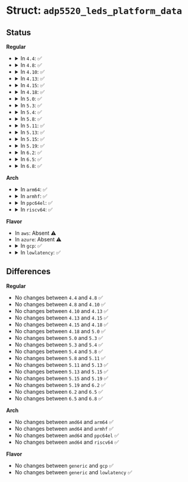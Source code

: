 # Struct: <code>adp5520_leds_platform_data</code>

## Status
<b>Regular</b>
<ul>
<li>
<details>
<summary>In <code>4.4</code>: ✅</summary>

```c
struct adp5520_leds_platform_data {
    int num_leds;
    struct led_info *leds;
    u8 fade_in;
    u8 fade_out;
    u8 led_on_time;
};
```
</details>
</li>
<li>
<details>
<summary>In <code>4.8</code>: ✅</summary>

```c
struct adp5520_leds_platform_data {
    int num_leds;
    struct led_info *leds;
    u8 fade_in;
    u8 fade_out;
    u8 led_on_time;
};
```
</details>
</li>
<li>
<details>
<summary>In <code>4.10</code>: ✅</summary>

```c
struct adp5520_leds_platform_data {
    int num_leds;
    struct led_info *leds;
    u8 fade_in;
    u8 fade_out;
    u8 led_on_time;
};
```
</details>
</li>
<li>
<details>
<summary>In <code>4.13</code>: ✅</summary>

```c
struct adp5520_leds_platform_data {
    int num_leds;
    struct led_info *leds;
    u8 fade_in;
    u8 fade_out;
    u8 led_on_time;
};
```
</details>
</li>
<li>
<details>
<summary>In <code>4.15</code>: ✅</summary>

```c
struct adp5520_leds_platform_data {
    int num_leds;
    struct led_info *leds;
    u8 fade_in;
    u8 fade_out;
    u8 led_on_time;
};
```
</details>
</li>
<li>
<details>
<summary>In <code>4.18</code>: ✅</summary>

```c
struct adp5520_leds_platform_data {
    int num_leds;
    struct led_info *leds;
    u8 fade_in;
    u8 fade_out;
    u8 led_on_time;
};
```
</details>
</li>
<li>
<details>
<summary>In <code>5.0</code>: ✅</summary>

```c
struct adp5520_leds_platform_data {
    int num_leds;
    struct led_info *leds;
    u8 fade_in;
    u8 fade_out;
    u8 led_on_time;
};
```
</details>
</li>
<li>
<details>
<summary>In <code>5.3</code>: ✅</summary>

```c
struct adp5520_leds_platform_data {
    int num_leds;
    struct led_info *leds;
    u8 fade_in;
    u8 fade_out;
    u8 led_on_time;
};
```
</details>
</li>
<li>
<details>
<summary>In <code>5.4</code>: ✅</summary>

```c
struct adp5520_leds_platform_data {
    int num_leds;
    struct led_info *leds;
    u8 fade_in;
    u8 fade_out;
    u8 led_on_time;
};
```
</details>
</li>
<li>
<details>
<summary>In <code>5.8</code>: ✅</summary>

```c
struct adp5520_leds_platform_data {
    int num_leds;
    struct led_info *leds;
    u8 fade_in;
    u8 fade_out;
    u8 led_on_time;
};
```
</details>
</li>
<li>
<details>
<summary>In <code>5.11</code>: ✅</summary>

```c
struct adp5520_leds_platform_data {
    int num_leds;
    struct led_info *leds;
    u8 fade_in;
    u8 fade_out;
    u8 led_on_time;
};
```
</details>
</li>
<li>
<details>
<summary>In <code>5.13</code>: ✅</summary>

```c
struct adp5520_leds_platform_data {
    int num_leds;
    struct led_info *leds;
    u8 fade_in;
    u8 fade_out;
    u8 led_on_time;
};
```
</details>
</li>
<li>
<details>
<summary>In <code>5.15</code>: ✅</summary>

```c
struct adp5520_leds_platform_data {
    int num_leds;
    struct led_info *leds;
    u8 fade_in;
    u8 fade_out;
    u8 led_on_time;
};
```
</details>
</li>
<li>
<details>
<summary>In <code>5.19</code>: ✅</summary>

```c
struct adp5520_leds_platform_data {
    int num_leds;
    struct led_info *leds;
    u8 fade_in;
    u8 fade_out;
    u8 led_on_time;
};
```
</details>
</li>
<li>
<details>
<summary>In <code>6.2</code>: ✅</summary>

```c
struct adp5520_leds_platform_data {
    int num_leds;
    struct led_info *leds;
    u8 fade_in;
    u8 fade_out;
    u8 led_on_time;
};
```
</details>
</li>
<li>
<details>
<summary>In <code>6.5</code>: ✅</summary>

```c
struct adp5520_leds_platform_data {
    int num_leds;
    struct led_info *leds;
    u8 fade_in;
    u8 fade_out;
    u8 led_on_time;
};
```
</details>
</li>
<li>
<details>
<summary>In <code>6.8</code>: ✅</summary>

```c
struct adp5520_leds_platform_data {
    int num_leds;
    struct led_info *leds;
    u8 fade_in;
    u8 fade_out;
    u8 led_on_time;
};
```
</details>
</li>
</ul>
<b>Arch</b>
<ul>
<li>
<details>
<summary>In <code>arm64</code>: ✅</summary>

```c
struct adp5520_leds_platform_data {
    int num_leds;
    struct led_info *leds;
    u8 fade_in;
    u8 fade_out;
    u8 led_on_time;
};
```
</details>
</li>
<li>
<details>
<summary>In <code>armhf</code>: ✅</summary>

```c
struct adp5520_leds_platform_data {
    int num_leds;
    struct led_info *leds;
    u8 fade_in;
    u8 fade_out;
    u8 led_on_time;
};
```
</details>
</li>
<li>
<details>
<summary>In <code>ppc64el</code>: ✅</summary>

```c
struct adp5520_leds_platform_data {
    int num_leds;
    struct led_info *leds;
    u8 fade_in;
    u8 fade_out;
    u8 led_on_time;
};
```
</details>
</li>
<li>
<details>
<summary>In <code>riscv64</code>: ✅</summary>

```c
struct adp5520_leds_platform_data {
    int num_leds;
    struct led_info *leds;
    u8 fade_in;
    u8 fade_out;
    u8 led_on_time;
};
```
</details>
</li>
</ul>
<b>Flavor</b>
<ul>
<li>
In <code>aws</code>: Absent ⚠️
</li>
<li>
In <code>azure</code>: Absent ⚠️
</li>
<li>
<details>
<summary>In <code>gcp</code>: ✅</summary>

```c
struct adp5520_leds_platform_data {
    int num_leds;
    struct led_info *leds;
    u8 fade_in;
    u8 fade_out;
    u8 led_on_time;
};
```
</details>
</li>
<li>
<details>
<summary>In <code>lowlatency</code>: ✅</summary>

```c
struct adp5520_leds_platform_data {
    int num_leds;
    struct led_info *leds;
    u8 fade_in;
    u8 fade_out;
    u8 led_on_time;
};
```
</details>
</li>
</ul>

## Differences
<b>Regular</b>
<ul>
<li>
No changes between <code>4.4</code> and <code>4.8</code> ✅
</li>
<li>
No changes between <code>4.8</code> and <code>4.10</code> ✅
</li>
<li>
No changes between <code>4.10</code> and <code>4.13</code> ✅
</li>
<li>
No changes between <code>4.13</code> and <code>4.15</code> ✅
</li>
<li>
No changes between <code>4.15</code> and <code>4.18</code> ✅
</li>
<li>
No changes between <code>4.18</code> and <code>5.0</code> ✅
</li>
<li>
No changes between <code>5.0</code> and <code>5.3</code> ✅
</li>
<li>
No changes between <code>5.3</code> and <code>5.4</code> ✅
</li>
<li>
No changes between <code>5.4</code> and <code>5.8</code> ✅
</li>
<li>
No changes between <code>5.8</code> and <code>5.11</code> ✅
</li>
<li>
No changes between <code>5.11</code> and <code>5.13</code> ✅
</li>
<li>
No changes between <code>5.13</code> and <code>5.15</code> ✅
</li>
<li>
No changes between <code>5.15</code> and <code>5.19</code> ✅
</li>
<li>
No changes between <code>5.19</code> and <code>6.2</code> ✅
</li>
<li>
No changes between <code>6.2</code> and <code>6.5</code> ✅
</li>
<li>
No changes between <code>6.5</code> and <code>6.8</code> ✅
</li>
</ul>
<b>Arch</b>
<ul>
<li>
No changes between <code>amd64</code> and <code>arm64</code> ✅
</li>
<li>
No changes between <code>amd64</code> and <code>armhf</code> ✅
</li>
<li>
No changes between <code>amd64</code> and <code>ppc64el</code> ✅
</li>
<li>
No changes between <code>amd64</code> and <code>riscv64</code> ✅
</li>
</ul>
<b>Flavor</b>
<ul>
<li>
No changes between <code>generic</code> and <code>gcp</code> ✅
</li>
<li>
No changes between <code>generic</code> and <code>lowlatency</code> ✅
</li>
</ul>
